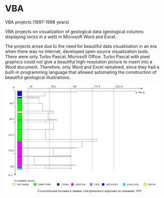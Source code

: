 # VBA
VBA projects (1997-1998 years)

VBA projects on visualization of geological data (geological columns displaying rocks in a well) in Microsoft Word and Excel.

The projects arose due to the need for beautiful data visualization in an era when there was no Internet, developed open source visualization tools. 
There were only Turbo Pascal, Microsoft Office. 
Turbo Pascal with pixel graphics could not give a beautiful high-resolution picture to insert into a Word document.
Therefore, only Word and Excel remained, since they had a built-in programming language 
that allowed automating the construction of beautiful geological illustrations.

![Below is one of these pictures: geological column for the well](https://github.com/ivgnk/VBA/blob/master/Col_Log/Col_Log.png)


